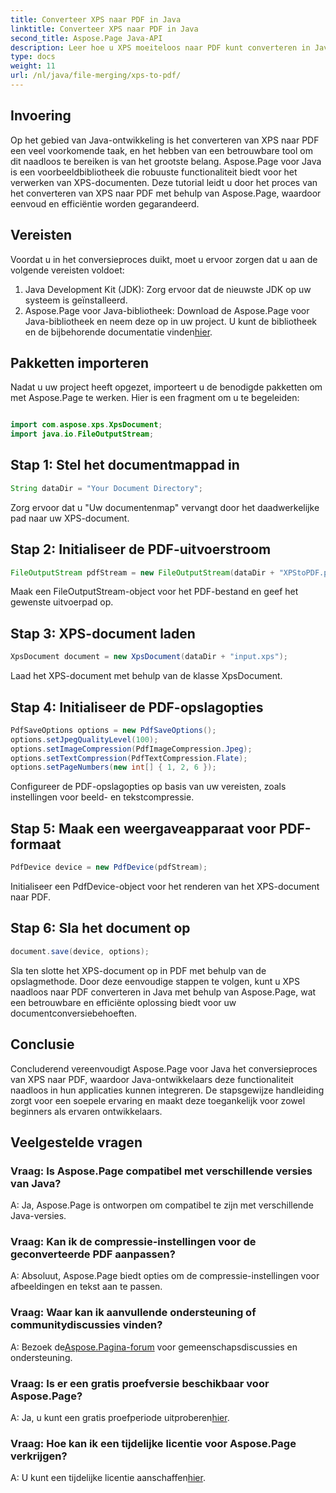```yaml
---
title: Converteer XPS naar PDF in Java
linktitle: Converteer XPS naar PDF in Java
second_title: Aspose.Page Java-API
description: Leer hoe u XPS moeiteloos naar PDF kunt converteren in Java met Aspose.Page. Volg onze stap-voor-stap handleiding voor een efficiënte documentconversie.
type: docs
weight: 11
url: /nl/java/file-merging/xps-to-pdf/
---
```

## Invoering
Op het gebied van Java-ontwikkeling is het converteren van XPS naar PDF een veel voorkomende taak, en het hebben van een betrouwbare tool om dit naadloos te bereiken is van het grootste belang. Aspose.Page voor Java is een voorbeeldbibliotheek die robuuste functionaliteit biedt voor het verwerken van XPS-documenten. Deze tutorial leidt u door het proces van het converteren van XPS naar PDF met behulp van Aspose.Page, waardoor eenvoud en efficiëntie worden gegarandeerd.
## Vereisten
Voordat u in het conversieproces duikt, moet u ervoor zorgen dat u aan de volgende vereisten voldoet:
1. Java Development Kit (JDK): Zorg ervoor dat de nieuwste JDK op uw systeem is geïnstalleerd.
2.  Aspose.Page voor Java-bibliotheek: Download de Aspose.Page voor Java-bibliotheek en neem deze op in uw project. U kunt de bibliotheek en de bijbehorende documentatie vinden[hier](https://reference.aspose.com/page/java/).
## Pakketten importeren
Nadat u uw project heeft opgezet, importeert u de benodigde pakketten om met Aspose.Page te werken. Hier is een fragment om u te begeleiden:
```java

import com.aspose.xps.XpsDocument;
import java.io.FileOutputStream;
```
## Stap 1: Stel het documentmappad in
```java
String dataDir = "Your Document Directory";
```
Zorg ervoor dat u "Uw documentenmap" vervangt door het daadwerkelijke pad naar uw XPS-document.
## Stap 2: Initialiseer de PDF-uitvoerstroom
```java
FileOutputStream pdfStream = new FileOutputStream(dataDir + "XPStoPDF.pdf");
```
Maak een FileOutputStream-object voor het PDF-bestand en geef het gewenste uitvoerpad op.
## Stap 3: XPS-document laden
```java
XpsDocument document = new XpsDocument(dataDir + "input.xps");
```
Laad het XPS-document met behulp van de klasse XpsDocument.
## Stap 4: Initialiseer de PDF-opslagopties
```java
PdfSaveOptions options = new PdfSaveOptions();
options.setJpegQualityLevel(100);
options.setImageCompression(PdfImageCompression.Jpeg);
options.setTextCompression(PdfTextCompression.Flate);
options.setPageNumbers(new int[] { 1, 2, 6 });
```
Configureer de PDF-opslagopties op basis van uw vereisten, zoals instellingen voor beeld- en tekstcompressie.
## Stap 5: Maak een weergaveapparaat voor PDF-formaat
```java
PdfDevice device = new PdfDevice(pdfStream);
```
Initialiseer een PdfDevice-object voor het renderen van het XPS-document naar PDF.
## Stap 6: Sla het document op
```java
document.save(device, options);
```
Sla ten slotte het XPS-document op in PDF met behulp van de opslagmethode.
Door deze eenvoudige stappen te volgen, kunt u XPS naadloos naar PDF converteren in Java met behulp van Aspose.Page, wat een betrouwbare en efficiënte oplossing biedt voor uw documentconversiebehoeften.
## Conclusie
Concluderend vereenvoudigt Aspose.Page voor Java het conversieproces van XPS naar PDF, waardoor Java-ontwikkelaars deze functionaliteit naadloos in hun applicaties kunnen integreren. De stapsgewijze handleiding zorgt voor een soepele ervaring en maakt deze toegankelijk voor zowel beginners als ervaren ontwikkelaars.
## Veelgestelde vragen
### Vraag: Is Aspose.Page compatibel met verschillende versies van Java?
A: Ja, Aspose.Page is ontworpen om compatibel te zijn met verschillende Java-versies.
### Vraag: Kan ik de compressie-instellingen voor de geconverteerde PDF aanpassen?
A: Absoluut, Aspose.Page biedt opties om de compressie-instellingen voor afbeeldingen en tekst aan te passen.
### Vraag: Waar kan ik aanvullende ondersteuning of communitydiscussies vinden?
 A: Bezoek de[Aspose.Pagina-forum](https://forum.aspose.com/c/page/39) voor gemeenschapsdiscussies en ondersteuning.
### Vraag: Is er een gratis proefversie beschikbaar voor Aspose.Page?
 A: Ja, u kunt een gratis proefperiode uitproberen[hier](https://releases.aspose.com/).
### Vraag: Hoe kan ik een tijdelijke licentie voor Aspose.Page verkrijgen?
 A: U kunt een tijdelijke licentie aanschaffen[hier](https://purchase.aspose.com/temporary-license/).
